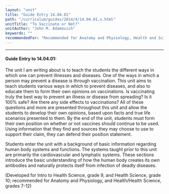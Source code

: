 ```yaml
---
layout: "unit"
title: "Guide Entry 14.04.01"
path: "/curriculum/guides/2014/4/14.04.01.x.html"
unitTitle: "To Vaccinate or Not?"
unitAuthor: "John M. Adamovich"
keywords: ""
recommendedFor: "Recommended for Anatomy and Physiology, Health and Science, grades 7-12"
---
```

<body>
<hr/>
<h4>
Guide Entry to 14.04.01:
</h4>
<p>
The unit I am writing about is to teach the students the different ways in which one can prevent illnesses and diseases. One of the ways in which a person may prevent a disease is through vaccination. This unit aims to teach students various ways in which to prevent diseases, and also to educate them to form their own opinions on vaccinations. Is vaccinating truly the best way to prevent an illness or disease from spreading? Is it 100% safe? Are there any side effects to vaccinations? All of these questions and more are presented throughout this unit and allow the students to develop their own opinions, based upon facts and true life scenarios presented to them. By the end of the unit, students must form their own position on whether or not vaccines should continue to be used. Using information that they find and sources they may choose to use to support their claim, they can defend their position statement.
</p>
<p>
Students enter the unit with a background of basic information regarding human body systems and functions.  The systems taught prior to this unit are primarily the cardiovascular and lymphatic systems. These sections introduce the basic understanding of how the human body creates its own antibodies and naturally protects itself from infection of deadly diseases.
</p>
<p>
(Developed for Intro to Health Science, grade 9, and Health Science, grade 10; recommended for Anatomy and Physiology, and Health/Health Science, grades 7-12)
<b>
</b>
</p>
</body>